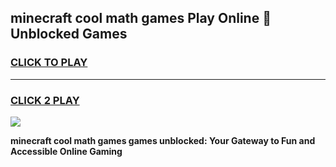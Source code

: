 
## minecraft cool math games Play Online 👋 Unblocked Games
<h3>
<a href="https://news.freeplayer.one?title=minecraft_cool_math_games&ref=17CMG">CLICK TO PLAY</a></h3>
<hr>

<h3>
<a href="https://news.freeplayer.one?title=minecraft_cool_math_games&ref=17CMG">CLICK 2 PLAY</a>
  
</h3>

<a href="https://news.freeplayer.one?title=minecraft_cool_math_games&ref=17CMG/"><img src="https://clearcache.store/games.png"></a>


**minecraft cool math games games unblocked: Your Gateway to Fun and Accessible Online Gaming**

